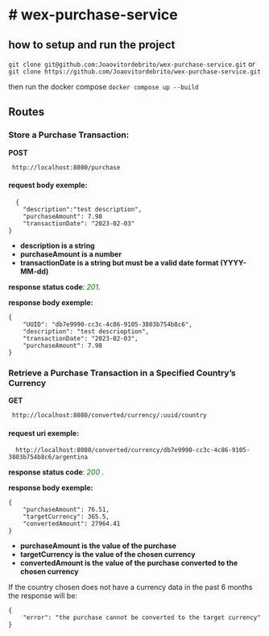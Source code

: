 # # wex-purchase-service

## how to setup and run the project

  `git clone git@github.com:Joaovitordebrito/wex-purchase-service.git`
  or 
  `git clone https://github.com/Joaovitordebrito/wex-purchase-service.git`

then run the docker compose
`docker compose up --build`

## Routes
### Store a Purchase Transaction:
 **POST** 
 
     http://localhost:8080/purchase

 #### request body exemple: 

      {
    	"description":"test description",
    	"purchaseAmount": 7.98
    	"transactionDate": "2023-02-03"
    }

- **description is a string**
- **purchaseAmount is a number**
- **transactionDate is a string but must be a valid date format (YYYY-MM-dd)**

**response status code**: <span style="color:green">*201*</span>.


**response body exemple:**

    {
    	"UUID": "db7e9990-cc3c-4c86-9105-3803b754b8c6",
    	"description": "test descrioption",
    	"transactionDate": "2023-02-03",
    	"purchaseAmount": 7.98 
    }


### Retrieve a Purchase Transaction in a Specified Country’s Currency
**GET** 
 
     http://localhost:8080/converted/currency/:uuid/country

 #### request uri exemple: 

      http://localhost:8080/converted/currency/db7e9990-cc3c-4c86-9105-3803b754b8c6/argentina

**response status code**: <span style="color:green">*200* </span>.


**response body exemple:**

    {
		"purchaseAmount": 76.51,
		"targetCurrency": 365.5,
		"convertedAmount": 27964.41
	}

- **purchaseAmount is the value of the purchase**
- **targetCurrency is the value of the chosen currency**
- **convertedAmount is the value of the purchase converted to the chosen currency**

If the country chosen does not have a currency data in the past 6 months the response will be:

    {
		"error": "the purchase cannot be converted to the target currency"
	}
